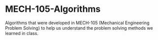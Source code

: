 # MECH-105-Algorithms
Algorithms that were developed in MECH-105 (Mechanical Engineering Problem Solving) to help us understand the problem solving methods we learned in class. 
